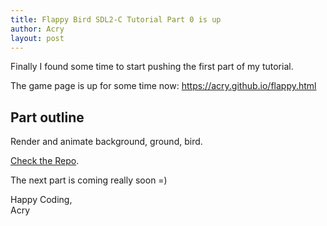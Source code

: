 ```yaml
---
title: Flappy Bird SDL2-C Tutorial Part 0 is up
author: Acry
layout: post
---
```


Finally I found some time to start pushing the first part of my tutorial.<br>

The game page is up for some time now: <https://acry.github.io/flappy.html>

## Part outline

Render and animate background, ground, bird.

[Check the Repo](https://github.com/Acry/flappy).

The next part is coming really soon =)<br>

Happy Coding,<br>
Acry
